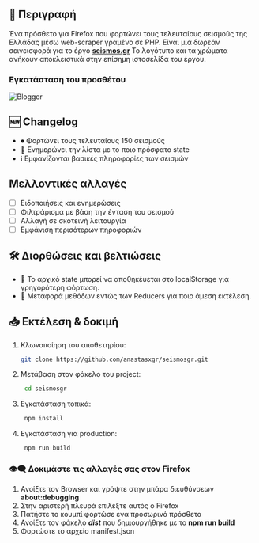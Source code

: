
## 📌 Περιγραφή
Ένα πρόσθετο για Firefox που φορτώνει τους τελευταίους σεισμούς της Ελλάδας μέσω web-scraper γραμένο σε PHP.
Είναι μια δωρεάν σεινεισφορά για το έργο **[seismos.gr](url)** Το λογότυπο και τα χρώματα ανήκουν αποκλειστικά
στην επίσημη ιστοσελίδα του έργου.


### Εγκατάσταση του προσθέτου

![Blogger](https://img.shields.io/badge/SEISMOSGR-0078d7?style=for-the-badge&logo=firefox&logoColor=white)


## 🆕 Changelog

-  ⏺ Φορτώνει τους τελευταίους 150 σεισμούς
-  🔁 Ενημερώνει την λίστα με το ποιο πρόσφατο state
-  ℹ️ Εμφανίζονται βασικές πληροφορίες των σεισμών


## Μελλοντικές αλλαγές

- [ ]  Ειδοποιήσεις και ενημερώσεις
- [ ]  Φιλτράρισμα με βάση την ένταση του σεισμού
- [ ]  Αλλαγή σε σκοτεινή λειτουργία
- [ ]  Εμφάνιση περισότερων πηροφοριών
 
## 🛠 Διορθώσεις και βελτιώσεις
- 🔹 Το αρχικό state μπορεί να αποθηκέυεται στο localStorage για γρηγορότερη φόρτωση.
- 🔹 Μεταφορά μεθόδων εντώς των Reducers για ποιο άμεση εκτέλεση.

## 📥 Εκτέλεση & δοκιμή

1. Κλωνοποίηση του αποθετηρίου:
   ```sh
   git clone https://github.com/anastasxgr/seismosgr.git
   ```

2. Μετάβαση στον φάκελο του project:
   ```sh
    cd seismosgr
   ```

2. Εγκατάσταση τοπικά:
   ```sh
    npm install
   ```

3. Εγκατάσταση για production:
    ```sh
     npm run build
     ```

### 👁‍🗨 Δοκιμάστε τις αλλαγές σας στον Firefox

1.  Ανοίξτε τον Browser και γράψτε στην μπάρα διευθύνσεων **about:debugging**
2.   Στην αριστερή πλευρά επιλέξτε αυτός ο Firefox
3.  Πατήστε το κουμπί φορτώσε ενα προσωρινό πρόσθετο
4.  Ανοίξτε τον φάκελο **_dist_** που δημιουργήθηκε με το **npm run build**
5.  Φορτώστε το αρχείο manifest.json






